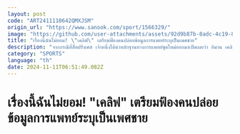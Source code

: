 ```yaml
---
layout: post
code: "ART2411110642QMXJSM"
origin_url: "https://www.sanook.com/sport/1566329/"
image: "https://github.com/user-attachments/assets/92d9b87b-8adc-4c19-8ac1-72372f1243cf"
title: "เรื่องนี้ฉันไม่ยอม! \"เคลิฟ\" เตรียมฟ้องคนปล่อยข้อมูลการแพทย์ระบุเป็นเพศชาย"
description: "จากกรณีที่สื่อฝรั่งเศส เจ้าหนึ่งได้นำหลักฐานทางการแพทย์ชุดใหม่ออกมาเปิดเผยว่า อิมาน เคลิฟ นักชกหญิงชาวแอลจีเรียเจ้าของเหรียญทองโอลิมปิก 2024 ในรุ่นเวลเตอร์เวต นั้นแท้จริงแล้วเป็นเพศชาย"
category: "SPORTS"
language: "th"
date: 2024-11-11T06:51:49.082Z
---
```


# เรื่องนี้ฉันไม่ยอม! "เคลิฟ" เตรียมฟ้องคนปล่อยข้อมูลการแพทย์ระบุเป็นเพศชาย